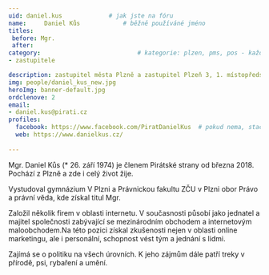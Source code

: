 ```yaml
---
uid: daniel.kus				# jak jste na fóru
name:     Daniel Kůs  			# běžně používáné jméno
titles:
 before: Mgr.
 after: 
category:                 			# kategorie: plzen, pms, pos - každá na svůj řádek
- zastupitele

description: zastupitel města Plzně a zastupitel Plzeň 3, 1. místopředseda a člen místního sdružení Plzeň
img: people/daniel_kus_new.jpg
heroImg: banner-default.jpg
ordclenove: 2
email: 
- daniel.kus@pirati.cz
profiles:
  facebook: https://www.facebook.com/PiratDanielKus  # pokud nema, staci smazat tuto radku
  web: https://www.danielkus.cz/
  
--- 
```


Mgr. Daniel Kůs (* 26. září 1974) je členem Pirátské strany od března 2018. Pochází z Plzně a zde i celý život žije.

Vystudoval gymnázium V Plzni a Právnickou fakultu ZČU v Plzni obor Právo a právní věda, kde získal titul Mgr.

Založil několik firem v oblasti internetu. V současnosti působí jako jednatel a majitel společnosti zabývající se mezinárodním obchodem a internetovým maloobchodem.Na této pozici získal zkušenosti nejen v oblasti online marketingu, ale i personální, schopnost vést tým a jednání s lidmi.

Zajímá se o politiku na všech úrovních. K jeho zájmům dále patří treky v přírodě, psi, rybaření a umění. 
